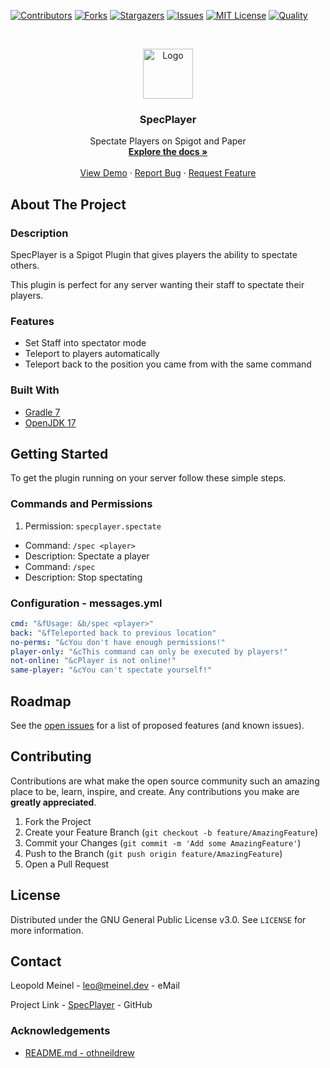 <!-- PROJECT SHIELDS -->

[![Contributors][contributors-shield]][contributors-url]
[![Forks][forks-shield]][forks-url]
[![Stargazers][stars-shield]][stars-url]
[![Issues][issues-shield]][issues-url]
[![MIT License][license-shield]][license-url]
[![Quality][quality-shield]][quality-url]

<!-- PROJECT LOGO -->
<!--suppress ALL -->
<br />
<p align="center">
  <a href="https://github.com/LeoMeinel/specplayer">
    <img src="images/logo.png" alt="Logo" width="80" height="80">
  </a>

<h3 align="center">SpecPlayer</h3>

  <p align="center">
    Spectate Players on Spigot and Paper
    <br />
    <a href="https://github.com/LeoMeinel/specplayer"><strong>Explore the docs »</strong></a>
    <br />
    <br />
    <a href="https://github.com/LeoMeinel/specplayer">View Demo</a>
    ·
    <a href="https://github.com/LeoMeinel/specplayer/issues">Report Bug</a>
    ·
    <a href="https://github.com/LeoMeinel/specplayer/issues">Request Feature</a>
  </p>

<!-- ABOUT THE PROJECT -->

## About The Project

### Description

SpecPlayer is a Spigot Plugin that gives players the ability to spectate others.

This plugin is perfect for any server wanting their staff to spectate their players.

### Features

- Set Staff into spectator mode
- Teleport to players automatically
- Teleport back to the position you came from with the same command

### Built With

- [Gradle 7](https://docs.gradle.org/7.5.1/release-notes.html)
- [OpenJDK 17](https://openjdk.java.net/projects/jdk/17/)

<!-- GETTING STARTED -->

## Getting Started

To get the plugin running on your server follow these simple steps.

### Commands and Permissions

1. Permission: `specplayer.spectate`

- Command: `/spec <player>`
- Description: Spectate a player
- Command: `/spec`
- Description: Stop spectating

### Configuration - messages.yml

```yaml
cmd: "&fUsage: &b/spec <player>"
back: "&fTeleported back to previous location"
no-perms: "&cYou don't have enough permissions!"
player-only: "&cThis command can only be executed by players!"
not-online: "&cPlayer is not online!"
same-player: "&cYou can't spectate yourself!"
```

<!-- ROADMAP -->

## Roadmap

See the [open issues](https://github.com/LeoMeinel/specplayer/issues) for a list of proposed features (and known
issues).

<!-- CONTRIBUTING -->

## Contributing

Contributions are what make the open source community such an amazing place to be, learn, inspire, and create. Any
contributions you make are **greatly appreciated**.

1. Fork the Project
2. Create your Feature Branch (`git checkout -b feature/AmazingFeature`)
3. Commit your Changes (`git commit -m 'Add some AmazingFeature'`)
4. Push to the Branch (`git push origin feature/AmazingFeature`)
5. Open a Pull Request

<!-- LICENSE -->

## License

Distributed under the GNU General Public License v3.0. See `LICENSE` for more information.

<!-- CONTACT -->

## Contact

Leopold Meinel - [leo@meinel.dev](mailto:leo@meinel.dev) - eMail

Project Link - [SpecPlayer](https://github.com/LeoMeinel/specplayer) - GitHub

<!-- ACKNOWLEDGEMENTS -->

### Acknowledgements

- [README.md - othneildrew](https://github.com/othneildrew/Best-README-Template)

<!-- MARKDOWN LINKS & IMAGES -->

[contributors-shield]: https://img.shields.io/github/contributors-anon/LeoMeinel/specplayer?style=for-the-badge
[contributors-url]: https://github.com/LeoMeinel/specplayer/graphs/contributors
[forks-shield]: https://img.shields.io/github/forks/LeoMeinel/specplayer?label=Forks&style=for-the-badge
[forks-url]: https://github.com/LeoMeinel/specplayer/network/members
[stars-shield]: https://img.shields.io/github/stars/LeoMeinel/specplayer?style=for-the-badge
[stars-url]: https://github.com/LeoMeinel/specplayer/stargazers
[issues-shield]: https://img.shields.io/github/issues/LeoMeinel/specplayer?style=for-the-badge
[issues-url]: https://github.com/LeoMeinel/specplayer/issues
[license-shield]: https://img.shields.io/github/license/LeoMeinel/specplayer?style=for-the-badge
[license-url]: https://github.com/LeoMeinel/specplayer/blob/main/LICENSE
[quality-shield]: https://img.shields.io/codefactor/grade/github/LeoMeinel/specplayer?style=for-the-badge
[quality-url]: https://www.codefactor.io/repository/github/LeoMeinel/specplayer
